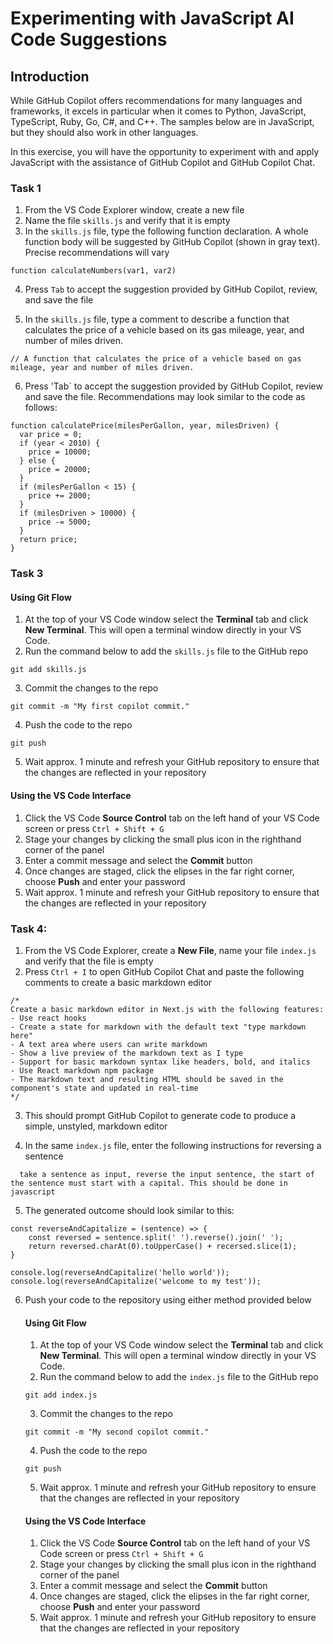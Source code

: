 # Experimenting with JavaScript AI Code Suggestions

## Introduction

While GitHub Copilot offers recommendations for many languages and frameworks, it excels in particular when it comes to Python, JavaScript, TypeScript, Ruby, Go, C#, and C++. The samples below are in JavaScript, but they should also work in other languages.

In this exercise, you will have the opportunity to experiment with and apply JavaScript with the assistance of GitHub Copilot and GitHub Copilot Chat.

### Task 1

1. From the VS Code Explorer window, create a new file
2. Name the file `skills.js` and verify that it is empty
3. In the `skills.js` file, type the following function declaration. A whole function body will be suggested by GitHub Copilot (shown in gray text). Precise recommendations will vary

```
function calculateNumbers(var1, var2)
```

4. Press `Tab` to accept the suggestion provided by GitHub Copilot, review, and save the file

5. In the `skills.js` file, type a comment to describe a function that calculates the price of a vehicle based on its gas mileage, year, and number of miles driven.

```
// A function that calculates the price of a vehicle based on gas mileage, year and number of miles driven.
```

6. Press 'Tab` to accept the suggestion provided by GitHub Copilot, review and save the file. Recommendations may look similar to the code as follows: 

```
function calculatePrice(milesPerGallon, year, milesDriven) {
  var price = 0;
  if (year < 2010) {
    price = 10000;
  } else {
    price = 20000;
  }
  if (milesPerGallon < 15) {
    price += 2000;
  }
  if (milesDriven > 10000) {
    price -= 5000;
  }
  return price;
}
```

### Task 3

#### Using Git Flow

1. At the top of your VS Code window select the **Terminal** tab and click **New Terminal**. This will open a terminal window directly in your VS Code.
2. Run the command below to add the `skills.js` file to the GitHub repo

```
git add skills.js
```

3. Commit the changes to the repo

```
git commit -m "My first copilot commit."
```

4. Push the code to the repo

```
git push
```

5. Wait approx. 1 minute and refresh your GitHub repository to ensure that the changes are reflected in your repository

#### Using the VS Code Interface

1. Click the VS Code **Source Control** tab on the left hand of your VS Code screen or press `Ctrl + Shift + G` 
2. Stage your changes by clicking the small plus icon in the righthand corner of the panel
3. Enter a commit message and select the **Commit** button
4. Once changes are staged, click the elipses in the far right corner, choose **Push** and enter your password
5. Wait approx. 1 minute and refresh your GitHub repository to ensure that the changes are reflected in your repository

### Task 4: 

1. From the VS Code Explorer, create a **New File**, name your file `index.js` and verify that the file is empty
2. Press `Ctrl + I` to open GitHub Copilot Chat and paste the following comments to create a basic markdown editor

```
/*
Create a basic markdown editor in Next.js with the following features:
- Use react hooks
- Create a state for markdown with the default text "type markdown here"
- A text area where users can write markdown 
- Show a live preview of the markdown text as I type
- Support for basic markdown syntax like headers, bold, and italics 
- Use React markdown npm package 
- The markdown text and resulting HTML should be saved in the component's state and updated in real-time 
*/
```
3. This should prompt GitHub Copilot to generate code to produce a simple, unstyled, markdown editor

4. In the same `index.js` file, enter the following instructions for reversing a sentence

```
  take a sentence as input, reverse the input sentence, the start of the sentence must start with a capital. This should be done in javascript
```

5. The generated outcome should look similar to this: 

```
const reverseAndCapitalize = (sentence) => {
    const reversed = sentence.split(' ').reverse().join(' ');
    return reversed.charAt(0).toUpperCase() + recersed.slice(1);
}

console.log(reverseAndCapitalize('hello world')); 
console.log(reverseAndCapitalize('welcome to my test'));
```

6. Push your code to the repository using either method provided below

    #### Using Git Flow

    1. At the top of your VS Code window select the **Terminal** tab and click **New Terminal**. This will open a terminal window directly in your VS Code.
    2. Run the command below to add the `index.js` file to the GitHub repo

    ```
    git add index.js
    ```

    3. Commit the changes to the repo

    ```
    git commit -m "My second copilot commit."
    ```

    4. Push the code to the repo

    ```
    git push
    ```

    5. Wait approx. 1 minute and refresh your GitHub repository to ensure that the changes are reflected in your repository

    #### Using the VS Code Interface

    1. Click the VS Code **Source Control** tab on the left hand of your VS Code screen or press `Ctrl + Shift + G` 
    2. Stage your changes by clicking the small plus icon in the righthand corner of the panel
    3. Enter a commit message and select the **Commit** button
    4. Once changes are staged, click the elipses in the far right corner, choose **Push** and enter your password
    5. Wait approx. 1 minute and refresh your GitHub repository to ensure that the changes are reflected in your repository